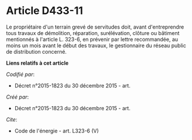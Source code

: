 # Article D433-11

Le propriétaire d'un terrain grevé de servitudes doit, avant d'entreprendre tous travaux de démolition, réparation,
surélévation, clôture ou bâtiment mentionnés à l'article L. 323-6, en prévenir par lettre recommandée, au moins un mois avant
le début des travaux, le gestionnaire du réseau public de distribution concerné.

**Liens relatifs à cet article**

_Codifié par_:

  - Décret n°2015-1823 du 30 décembre 2015 - art.

_Créé par_:

  - Décret n°2015-1823 du 30 décembre 2015 - art.

_Cite_:

  - Code de l'énergie - art. L323-6 (V)
